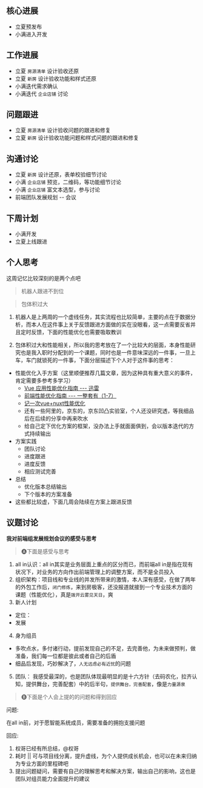 ## 核心进展

- 立夏预发布
- 小满进入开发

## 工作进展

- 立夏 `房源清单` 设计验收还原
- 立夏 `新房` 设计验收功能和样式还原
- 小满迭代需求确认
- 小满迭代 `企业店铺` 讨论

## 问题跟进

- 立夏 `房源清单` 设计验收问题的跟进和修复
- 立夏 `新房` 设计验收功能问题和样式问题的跟进和修复

## 沟通讨论

- 立夏 `新房` 设计还原，表单校验细节讨论
- 小满 `企业店铺` 预览，二维码，等功能细节讨论
- 小满 `企业店铺` 富文本选型，参与讨论
- 前端团队发展规划 -- 会议

## 下周计划

- 小满开发
- 立夏上线跟进

## 个人思考

这周记忆比较深刻的是两个点吧

> 机器人跟进不到位

> 包体积过大

1. 机器人是上两周的一个虚线任务，其实流程也比较简单，主要的点在于数据分析，而本人在这件事上关于反馈跟进方面做的实在没眼看，这一点需要反省并且定时反馈，下面的性能优化也需要吸取教训

2. 包体积过大和性能相关，所以我的思考放在了一个比较大的层面，本身性能研究也是我入职时分配到的一个课题，同时也是一件意味深远的一件事，一旦上车，车门就锁死的一件事，下面分层描述下个人对于这件事的思考：

- 性能优化入手方案（这里顺便推荐几篇文章，因为这种具有重大意义的事件，肯定需要多参考多学习）
  - [Vue 应用性能优化指南 --- 迅雷](https://juejin.im/post/5b960fcae51d450e9d645c5f)
  - [前端性能优化指南 --- 一整套有（1-7）](https://juejin.im/post/5eb40e3d5188256d3a5e95f7)
  - [记一次vue+nuxt性能优化](https://juejin.im/post/5d93e5446fb9a04de04d7986)
  - 还有一些阿里的，京东的，京东凹凸实验室，个人还没研究透，等我细品后在后续的分享中再来吹水
  - 给自己定下优化方案的框架，没办法上手就面面俱到，会以版本迭代的方式持续输出
- 方案实践
  - 团队讨论
  - 进度跟进
  - 进度反馈
  - 相应测试完善
- 总结
  - 优化版本总结输出
  - 下个版本的方案准备
- 这些都比较虚，下面几周会陆续在方案上跟进反馈

## 议题讨论

**我对前端组发展规划会议的感受与思考**

> 🅐下面是感受与思考

1. all in认识：all in其实是业务层面上重点的区分而已，而前端all in是指在现有状况下，对业务的方向作出前端管理上的调整方案，而不是全员投入
2. 组织架构：项目线和专业线的并发所带来的激情，本人深有感受，在做了两年的外包工作后，`闭门修炼`，来到房极客，还没报道就接到一个专业技术方面的课题（性能优化），真是`拨开云雾见天日`，爽
3. 新人计划
  - 定位：
  - 发展
4. 身为组员
  - 多吹点水，多付诸行动，提前发现自己的不足，去完善他，为未来做预判，做准备，我们每一位都是彼此或者自己的后盾
  - 细品后发现，巧妙解决了，`人无远虑必有近忧`的问题
5. 团队： 我感受最深的，也是团队体现最明显的是十六方针（去码农化，拉齐认知，提供舞台，完善配套）中的后半句，`提供舞台，完善配套`，像是`力量源泉`

> 🅑下面是个人会上提的的问题和得到回应

问题:

在all in前，对于愿智能系统成员，需要准备的拥抱支援问题

回应:

1. 权哥已经有所总结，@权哥
2. 耗时 || 可与项目线分离，提升虚线，为个人提供成长机会，也可以在未来归纳为专业方面的里程碑吧
3. 提出问题疑问，需要有自己的理解思考和解决方案，输出自己的影响，这也是团队对组员能力全面提升的建议
